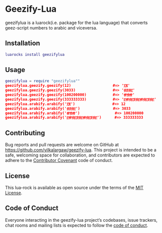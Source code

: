 # Geezify-Lua

geezifylua is a luarock(i.e. package for the lua language) that converts geez-script numbers to arabic and viceversa.

## Installation

```lua
luarocks install geezifylua
```

## Usage

```lua
geezifylua = require "geezifylua""
geezifylua.geezify.geezify(12)                   #=> '፲፪'
geezifylua.geezify.geezify(3033)                 #=> '፴፻፴፫'
geezifylua.geezify.geezify(100200000)            #=> '፼፳፼'
geezifylua.geezify.geezify(333333333)            #=> '፫፼፴፫፻፴፫፼፴፫፻፴፫'
geezifylua.arabify.arabify('፲፪')                 #=> 12
geezifylua.arabify.arabify('፴፻፴፫')               #=> 3033
geezifylua.arabify.arabify('፼፳፼')                #=> 100200000
geezifylua.arabify.arabify('፫፼፴፫፻፴፫፼፴፫፻፴፫')      #=> 333333333

```

## Contributing

Bug reports and pull requests are welcome on GitHub at https://github.com/yilkalargaw/geezify-lua. This project is intended to be a safe, welcoming space for collaboration, and contributors are expected to adhere to the [Contributor Covenant](http://contributor-covenant.org) code of conduct.

## License

This lua-rock is available as open source under the terms of the [MIT License](https://opensource.org/licenses/MIT).

## Code of Conduct

Everyone interacting in the geezify-lua project’s codebases, issue trackers, chat rooms and mailing lists is expected to follow the [code of conduct](https://github.com/yilkalargaw/geezify-lua/blob/master/CODE_OF_CONDUCT.md).
